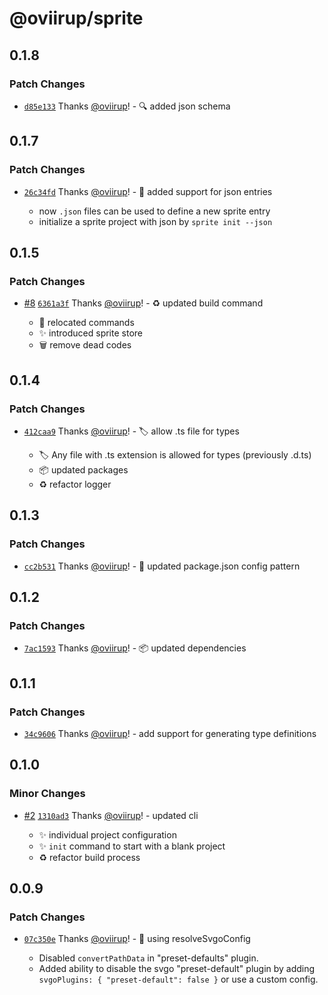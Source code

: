 # @oviirup/sprite

## 0.1.8

### Patch Changes

- [`d85e133`](https://github.com/oviirup/sprite/commit/d85e13379ea43c3639668941b8651dc5f2e15251) Thanks [@oviirup](https://github.com/oviirup)! - 🔍 added json schema

## 0.1.7

### Patch Changes

- [`26c34fd`](https://github.com/oviirup/sprite/commit/26c34fd0ce3e77ca90454a32e5b88a12db3e1593) Thanks [@oviirup](https://github.com/oviirup)! - 🔧 added support for json entries

  - now `.json` files can be used to define a new sprite entry
  - initialize a sprite project with json by `sprite init --json`

## 0.1.5

### Patch Changes

- [#8](https://github.com/oviirup/sprite/pull/8) [`6361a3f`](https://github.com/oviirup/sprite/commit/6361a3fcfe8140fce659bb8d59690b55195af72c) Thanks [@oviirup](https://github.com/oviirup)! - ♻️ updated build command

  - 🚚 relocated commands
  - ✨ introduced sprite store
  - 🗑️ remove dead codes

## 0.1.4

### Patch Changes

- [`412caa9`](https://github.com/oviirup/sprite/commit/412caa926b196907e6d5d98bc3418fffbb71f162) Thanks [@oviirup](https://github.com/oviirup)! - 🏷️ allow .ts file for types

  - 🏷️ Any file with .ts extension is allowed for types (previously .d.ts)
  - 📦 updated packages
  - ♻️ refactor logger

## 0.1.3

### Patch Changes

- [`cc2b531`](https://github.com/oviirup/sprite/commit/cc2b531da23b614144a0ea51667741927bc14d2f) Thanks [@oviirup](https://github.com/oviirup)! - 🔧 updated package.json config pattern

## 0.1.2

### Patch Changes

- [`7ac1593`](https://github.com/oviirup/sprite/commit/7ac15935ac5c00a98b82b0a8918e6fb86c770d2a) Thanks [@oviirup](https://github.com/oviirup)! - 📦 updated dependencies

## 0.1.1

### Patch Changes

- [`34c9606`](https://github.com/oviirup/sprite/commit/34c9606c3ab1e33e4bf0d8a42f27b6efb11c3fdf) Thanks [@oviirup](https://github.com/oviirup)! - add support for generating type definitions

## 0.1.0

### Minor Changes

- [#2](https://github.com/oviirup/sprite/pull/2) [`1310ad3`](https://github.com/oviirup/sprite/commit/1310ad38ac5dc759ee1123d33c6e128aeba7558f) Thanks [@oviirup](https://github.com/oviirup)! - updated cli

  - ✨ individual project configuration
  - ✨ `init` command to start with a blank project
  - ♻️ refactor build process

## 0.0.9

### Patch Changes

- [`07c350e`](https://github.com/oviirup/sprite/commit/07c350ea155b21349a18dffe0ad7d13654ca771f) Thanks [@oviirup](https://github.com/oviirup)! - 🔧 using resolveSvgoConfig

  - Disabled `convertPathData` in "preset-defaults" plugin.
  - Added ability to disable the svgo "preset-default" plugin by adding `svgoPlugins: { "preset-default": false }` or use a custom config.
